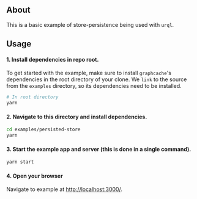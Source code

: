 ## About

This is a basic example of store-persistence being used with `urql`.

## Usage

#### 1. Install dependencies in repo root.

To get started with the example, make sure to install `graphcache`'s dependencies in the root directory of your clone. We `link` to the source from the `examples` directory, so its dependencies need to be installed.

```bash
# In root directory
yarn
```

#### 2. Navigate to this directory and install dependencies.

```bash
cd examples/persisted-store
yarn
```

#### 3. Start the example app and server (this is done in a single command).

```bash
yarn start
```

#### 4. Open your browser

Navigate to example at [http://localhost:3000/](http://localhost:3000/).
